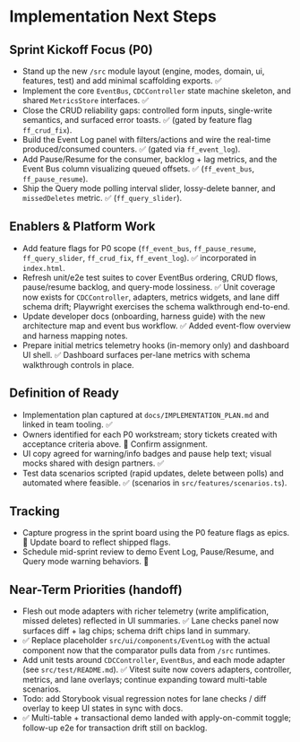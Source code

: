# Implementation Next Steps

## Sprint Kickoff Focus (P0)
- Stand up the new `/src` module layout (engine, modes, domain, ui, features, test) and add minimal scaffolding exports. ✅
- Implement the core `EventBus`, `CDCController` state machine skeleton, and shared `MetricsStore` interfaces. ✅
- Close the CRUD reliability gaps: controlled form inputs, single-write semantics, and surfaced error toasts. ✅ (gated by feature flag `ff_crud_fix`).
- Build the Event Log panel with filters/actions and wire the real-time produced/consumed counters. ✅ (gated via `ff_event_log`).
- Add Pause/Resume for the consumer, backlog + lag metrics, and the Event Bus column visualizing queued offsets. ✅ (`ff_event_bus`, `ff_pause_resume`).
- Ship the Query mode polling interval slider, lossy-delete banner, and `missedDeletes` metric. ✅ (`ff_query_slider`).

## Enablers & Platform Work
- Add feature flags for P0 scope (`ff_event_bus`, `ff_pause_resume`, `ff_query_slider`, `ff_crud_fix`, `ff_event_log`). ✅ incorporated in `index.html`.
- Refresh unit/e2e test suites to cover EventBus ordering, CRUD flows, pause/resume backlog, and query-mode lossiness. ✅ Unit coverage now exists for `CDCController`, adapters, metrics widgets, and lane diff schema drift; Playwright exercises the schema walkthrough end-to-end.
- Update developer docs (onboarding, harness guide) with the new architecture map and event bus workflow. ✅ Added event-flow overview and harness mapping notes.
- Prepare initial metrics telemetry hooks (in-memory only) and dashboard UI shell. ✅ Dashboard surfaces per-lane metrics with schema walkthrough controls in place.

## Definition of Ready
- Implementation plan captured at `docs/IMPLEMENTATION_PLAN.md` and linked in team tooling. ✅
- Owners identified for each P0 workstream; story tickets created with acceptance criteria above. 🔄 Confirm assignment.
- UI copy agreed for warning/info badges and pause help text; visual mocks shared with design partners. ✅
- Test data scenarios scripted (rapid updates, delete between polls) and automated where feasible. ✅ (scenarios in `src/features/scenarios.ts`).

## Tracking
- Capture progress in the sprint board using the P0 feature flags as epics. 🔄 Update board to reflect shipped flags.
- Schedule mid-sprint review to demo Event Log, Pause/Resume, and Query mode warning behaviors. 🔄

## Near-Term Priorities (handoff)
- Flesh out mode adapters with richer telemetry (write amplification, missed deletes) reflected in UI summaries. ✅ Lane checks panel now surfaces diff + lag chips; schema drift chips land in summary.
- ✅ Replace placeholder `src/ui/components/EventLog` with the actual component now that the comparator pulls data from `/src` runtimes.
- Add unit tests around `CDCController`, `EventBus`, and each mode adapter (see `src/test/README.md`). ✅ Vitest suite now covers adapters, controller, metrics, and lane overlays; continue expanding toward multi-table scenarios.
- Todo: add Storybook visual regression notes for lane checks / diff overlay to keep UI states in sync with docs.
- ✅ Multi-table + transactional demo landed with apply-on-commit toggle; follow-up e2e for transaction drift still on backlog.

